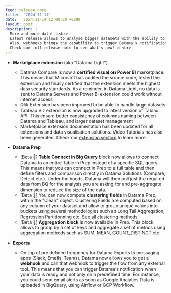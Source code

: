 ```yaml
---
feed: release_note
title:  "2024-11-14"
date:   2024-11-14 12:00:00 +0200
layout: post
description: |
  More and more data! 💥<br>
  Latest release allows to analyse bigger datasets with the ability to connect directly to full bigquery tables or cluster and aggregate directly in Datama Prep.<br>
  Also, webhooks brings the capability to trigger Datama's notification on demand 🥳<br>
  Check our full release note to see what's new! 🔥 <br>
---
```


* **Marketplace extension** (aka "Datama Light")
  * Datama Compare is now a **certified visual on Power BI** marketplace. This means that Microsoft has audited the source code, tested the extension and finally certified that the extension meets the highest data security standards. As a reminder, in Datama Light, no data is sent to Datama Servers and Power BI extension could work without internet access
  * Qlik Extension has been improved to be able to handle large datasets
  * Tableau Viz extension is now upgraded to latest version of Tablau API. This ensure better consistency of columns naming between Datama and Tableau, and larger dataset management
  * Marketplace extension documentation has been updated for all extensions and data visualisation solutions. Video Tutorials has also been generated. Check our [extension section]({{site.url}}/{{site.baseurl}}/extensions/how-to-use/index.html) to learn more. 

* **Datama Prep**
  * [Beta 🧪] **Table Connect in Big Query** block now allows to connect Datama to an entire Table in Prep instead of a specific SQL query. This means that you can connect in Prep to a full table and then define filters and comparison directly in Datama Solutions (Compare, Detect etc.). Under the hoods, Datama will then pull just the required data from BQ for the analysis you are asking for and pre-aggregate dimension to reduce the size of the data. 
  * [Beta 🧪] You can now compute **clustering fields** in Datama Prep, within the "Clean" object. Clustering Fields are computed based on any column of your dataset and allow to group unique values into buckets using several methodologies such as Long Tail Aggregation, Regression Partitionning etc. [See all clustering methods]({{site.url}}/{{site.baseurl}}/core_app/new/prep/clustering#clustering-methods) 
  * [Beta 🧪] **Aggregation block** is now available in Prep. This block allows to group by a set of keys and aggregate a set of metrics using aggregation methods such as SUM, MEAN, COUNT_DISTINCT etc

* **Exports**
  * On top of pre defined frequency for Datama Exports to messaging apps (Slack, Emails, Teams), Datama now allows you to get a **webhook** and call that webhook to trigger the flow from any external tool. This means that you can trigger Datama's notification when your data is ready and not only on a predefined time. For instance, you could send email alerts as soon as Google Analytics Data is uploaded in BigQuery, using Airflow or GCP Workflow.




